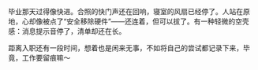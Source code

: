 毕业那天过得像快进。合照的快门声还在回响，寝室的风扇已经停了。人站在原地，心却像被点了“安全移除硬件”——还连着，但可以拔了。有一种轻微的空壳感：消息提示音停了，清单却还在长。

距离入职还有一段时间，想着也是闲来无事，不如将自己的尝试都记录下来，毕竟，工作要留痕嘛～



